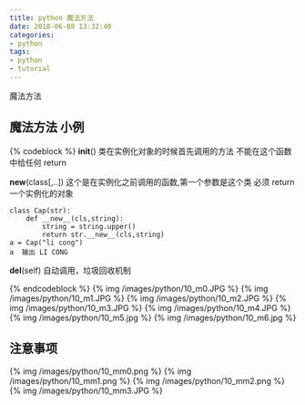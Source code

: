 ```yaml
---
title: python 魔法方法
date: 2018-06-08 13:32:40
categories:
- python
tags:
- python
- tutorial
---
```

魔法方法
 <!-- more -->
## 魔法方法 小例
{% codeblock %}
__init__()
	类在实例化对象的时候首先调用的方法
	不能在这个函数中给任何 return

__new__(class[,..])
	这个是在实例化之前调用的函数,第一个参数是这个类
	必须 return一个实例化的对象

	class Cap(str):
		def __new__(cls,string):
			string = string.upper()
			return str.__new__(cls,string)
	a = Cap("li cong")
	a  输出 LI CONG


__del__(self)
	自动调用，垃圾回收机制

{% endcodeblock %}
{% img /images/python/10_m0.JPG %}
{% img /images/python/10_m1.JPG %}
{% img /images/python/10_m2.JPG %}
{% img /images/python/10_m3.JPG %}
{% img /images/python/10_m4.JPG %}
{% img /images/python/10_m5.jpg %}
{% img /images/python/10_m6.jpg %}
## 注意事项
{% img /images/python/10_mm0.png %}
{% img /images/python/10_mm1.png %}
{% img /images/python/10_mm2.png %}
{% img /images/python/10_mm3.JPG %}
